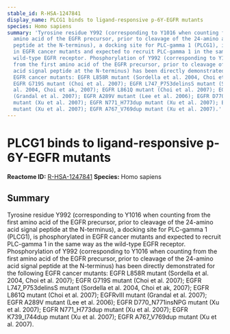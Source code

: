 ```yaml
---
stable_id: R-HSA-1247841
display_name: PLCG1 binds to ligand-responsive p-6Y-EGFR mutants
species: Homo sapiens
summary: 'Tyrosine residue Y992 (corresponding to Y1016 when counting from the first
  amino acid of the EGFR precursor, prior to cleavage of the 24-amino acid signal
  peptide at the N-terminus), a docking site for PLC-gamma 1 (PLCG1), is phosphorylated
  in EGFR cancer mutants and expected to recruit PLC-gamma 1 in the same way as the
  wild-type EGFR receptor. Phosphorylation of Y992 (corresponding to Y1016 when counting
  from the first amino acid of the EGFR precursor, prior to cleavage of the 24-amino
  acid signal peptide at the N-terminus) has been directly demonstrated for the following
  EGFR cancer mutants: EGFR L858R mutant (Sordella et al. 2004, Choi et al. 2007);
  EGFR G719S mutant (Choi et al. 2007); EGFR L747_P753delinsS mutant (Sordella et
  al. 2004, Choi et ak, 2007); EGFR L861Q mutant (Choi et al. 2007); EGFRvIII mutant
  (Grandal et al. 2007); EGFR A289V mutant (Lee et al. 2006); EGFR D770_N771insNPG
  mutant (Xu et al. 2007); EGFR N771_H773dup mutant (Xu et al. 2007); EGFR K739_I744dup
  mutant (Xu et al. 2007); EGFR A767_V769dup mutant (Xu et al. 2007).'
---
```


# PLCG1 binds to ligand-responsive p-6Y-EGFR mutants
**Reactome ID:** [R-HSA-1247841](https://reactome.org/content/detail/R-HSA-1247841)
**Species:** Homo sapiens

## Summary

Tyrosine residue Y992 (corresponding to Y1016 when counting from the first amino acid of the EGFR precursor, prior to cleavage of the 24-amino acid signal peptide at the N-terminus), a docking site for PLC-gamma 1 (PLCG1), is phosphorylated in EGFR cancer mutants and expected to recruit PLC-gamma 1 in the same way as the wild-type EGFR receptor. Phosphorylation of Y992 (corresponding to Y1016 when counting from the first amino acid of the EGFR precursor, prior to cleavage of the 24-amino acid signal peptide at the N-terminus) has been directly demonstrated for the following EGFR cancer mutants: EGFR L858R mutant (Sordella et al. 2004, Choi et al. 2007); EGFR G719S mutant (Choi et al. 2007); EGFR L747_P753delinsS mutant (Sordella et al. 2004, Choi et ak, 2007); EGFR L861Q mutant (Choi et al. 2007); EGFRvIII mutant (Grandal et al. 2007); EGFR A289V mutant (Lee et al. 2006); EGFR D770_N771insNPG mutant (Xu et al. 2007); EGFR N771_H773dup mutant (Xu et al. 2007); EGFR K739_I744dup mutant (Xu et al. 2007); EGFR A767_V769dup mutant (Xu et al. 2007).
